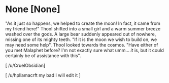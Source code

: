 # None [None]
"As it just so happens, we helped to create the moon! In fact, it came from my friend here!" Thool shifted into a small girl and a warm summer breeze washed over the gods. A large bear suddenly appeared out of nowhere, missing one of its mighty teeth. "If it is the moon we wish to build on, we may need some help". Thool looked towards the cosmos. "Have either of you met Malaphet before? I'm not exactly sure what umm... *it* is, but it could certainly be of assistance with this". 

\[ /u/CruelObsidian\]

\[ /u/hpllamacrft my bad I will edit it \]
